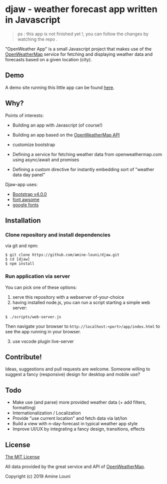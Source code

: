 # djaw - weather forecast app written in Javascript

> ps : this app is not finished yet !, you can follow the changes by watching the repo .
 

 
 
 
"OpenWeather App" is a small Javascript  project that makes use of the [OpenWeatherMap](http://openweathermap.org/)
service for fetching and displaying weather data and forecasts based on a given location (city).

 


## Demo

A demo site running this little app can be found [here](githubpages-placeholder).


## Why?

Points of interests:

* Building an app with Javascript (of course!)
* Building an app based on the [OpenWeatherMap API](http://openweathermap.org/API/)
* customize bootstrap
 
* Defining a service for fetching weather data from openweathermap.com  using async/await and promises
* Defining a custom directive for instantly embedding sort of "weather data day panel"
 

Djaw-app uses:
* [Bootstrap v4.0.0](https://github.com/twbs/bootstrap)
* [font awsome](https://fontawesome.com/)
* [google fonts](https://fonts.google.com/)


## Installation

### Clone repository and install dependencies

via git and npm:

```
$ git clone https://github.com/amine-louni/djaw.git
$ cd [djaw]
$ npm install
```

### Run application via server

You can pick one of these options:

1. serve this repository with a webserver of-your-choice
2. having installed node.js, you can run a script starting a simple web server:

```
$ ./scripts/web-server.js
```

Then navigate your browser to `http://localhost:<port>/app/index.html` to see the app running in
your browser.

3. use vscode plugin live-server

 


## Contribute!

Ideas, suggestions and pull requests are welcome. Someone willing to suggest a fancy (responsive) design
for desktop and mobile use?


## Todo

* Make use (and parse) more provided weather data (+ add filters, formatting)
* Internationalization / Localization
* Provide "use current location" and fetch data via lat/lon
* Build a view with n-day-forecast in typical weather app style
* Improve UI/UX by integrating a fancy design, transitions, effects


## License

[The MIT License](http://opensource.org/licenses/MIT)

All data provided by the great service and API of [OpenWeatherMap](http://openweathermap.org/).

Copyright (c) 2019 Amine Louni 

